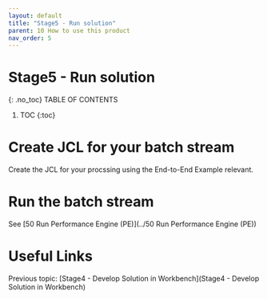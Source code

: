 ```yaml
---
layout: default
title: "Stage5 - Run solution"
parent: 10 How to use this product
nav_order: 5
---
```


# Stage5 - Run solution
{: .no_toc}
TABLE OF CONTENTS 
1. TOC
{:toc}  


# Create JCL for your batch stream
Create the JCL for your procssing using the End-to-End Example relevant.

#  Run the batch stream
See [50 Run Performance Engine (PE)](../50 Run Performance Engine (PE))

# Useful Links
Previous topic: [Stage4 - Develop Solution in Workbench](Stage4 - Develop Solution in Workbench)  

